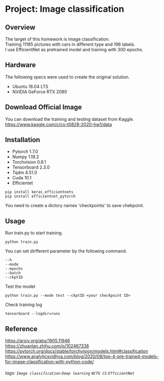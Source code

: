 # Project: Image classification

## Overview
The target of this homework is image classification.  
Training 11185 pictures with cars in different type and 196 labels.   
I use EfficientNet as pretrained model and training with 300 epochs.  

## Hardware
The following specs were used to create the original solution.

* Ubuntu 18.04 LTS
* NVIDIA GeForce RTX 2080

## Download Official Image
You can download the training and testing dataset from Kaggle.  
https://www.kaggle.com/c/cs-t0828-2020-hw1/data  

## Installation
* Pytorch 1.7.0
* Numpy 1.19.2
* Torchvision 0.8.1
* Tensorboard 2.3.0
* Tqdm 4.51.0
* Cuda 10.1
* Efficientet  
```
pip install keras_efficientnets
pip install efficientnet_pytorch
```   
You need to create a dictory names 'checkpoints' to save chekpoint.  
  
## Usage
Run train.py to start training.   
```
python train.py
```
You can set dirfferent parameter by the following command.   
```
--h
--mode
--epochs
--batch
--ckptID
```

Test the model  
```
python train.py --mode test --ckptID <your checkpoint ID>
```

Check training log  
```
tensorboard --logdir=runs
```
## Reference
https://arxiv.org/abs/1905.11946  
https://zhuanlan.zhihu.com/p/102467338  
https://pytorch.org/docs/stable/torchvision/models.html#classification  
https://www.analyticsvidhya.com/blog/2020/08/top-4-pre-trained-models-for-image-classification-with-python-code/  

###### tags: `Image classification` `Deep learning` `NCTU CS` `EfficientNet`
